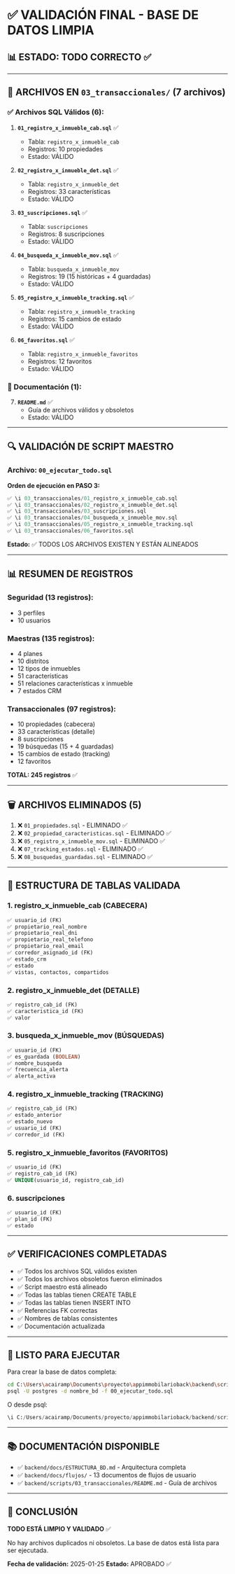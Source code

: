 # ✅ VALIDACIÓN FINAL - BASE DE DATOS LIMPIA

## 📊 ESTADO: TODO CORRECTO ✅

---

## 📁 ARCHIVOS EN `03_transaccionales/` (7 archivos)

### ✅ Archivos SQL Válidos (6):

1. **`01_registro_x_inmueble_cab.sql`** ✅
   - Tabla: `registro_x_inmueble_cab`
   - Registros: 10 propiedades
   - Estado: VÁLIDO

2. **`02_registro_x_inmueble_det.sql`** ✅
   - Tabla: `registro_x_inmueble_det`
   - Registros: 33 características
   - Estado: VÁLIDO

3. **`03_suscripciones.sql`** ✅
   - Tabla: `suscripciones`
   - Registros: 8 suscripciones
   - Estado: VÁLIDO

4. **`04_busqueda_x_inmueble_mov.sql`** ✅
   - Tabla: `busqueda_x_inmueble_mov`
   - Registros: 19 (15 históricas + 4 guardadas)
   - Estado: VÁLIDO

5. **`05_registro_x_inmueble_tracking.sql`** ✅
   - Tabla: `registro_x_inmueble_tracking`
   - Registros: 15 cambios de estado
   - Estado: VÁLIDO

6. **`06_favoritos.sql`** ✅
   - Tabla: `registro_x_inmueble_favoritos`
   - Registros: 12 favoritos
   - Estado: VÁLIDO

### 📄 Documentación (1):

7. **`README.md`** ✅
   - Guía de archivos válidos y obsoletos
   - Estado: VÁLIDO

---

## 🔍 VALIDACIÓN DE SCRIPT MAESTRO

### Archivo: `00_ejecutar_todo.sql`

**Orden de ejecución en PASO 3:**
```sql
✅ \i 03_transaccionales/01_registro_x_inmueble_cab.sql
✅ \i 03_transaccionales/02_registro_x_inmueble_det.sql
✅ \i 03_transaccionales/03_suscripciones.sql
✅ \i 03_transaccionales/04_busqueda_x_inmueble_mov.sql
✅ \i 03_transaccionales/05_registro_x_inmueble_tracking.sql
✅ \i 03_transaccionales/06_favoritos.sql
```

**Estado:** ✅ TODOS LOS ARCHIVOS EXISTEN Y ESTÁN ALINEADOS

---

## 📊 RESUMEN DE REGISTROS

### Seguridad (13 registros):
- 3 perfiles
- 10 usuarios

### Maestras (135 registros):
- 4 planes
- 10 distritos
- 12 tipos de inmuebles
- 51 características
- 51 relaciones características x inmueble
- 7 estados CRM

### Transaccionales (97 registros):
- 10 propiedades (cabecera)
- 33 características (detalle)
- 8 suscripciones
- 19 búsquedas (15 + 4 guardadas)
- 15 cambios de estado (tracking)
- 12 favoritos

**TOTAL: 245 registros** ✅

---

## 🗑️ ARCHIVOS ELIMINADOS (5)

1. ❌ `01_propiedades.sql` - ELIMINADO ✅
2. ❌ `02_propiedad_caracteristicas.sql` - ELIMINADO ✅
3. ❌ `05_registro_x_inmueble_mov.sql` - ELIMINADO ✅
4. ❌ `07_tracking_estados.sql` - ELIMINADO ✅
5. ❌ `08_busquedas_guardadas.sql` - ELIMINADO ✅

---

## 🎯 ESTRUCTURA DE TABLAS VALIDADA

### 1. registro_x_inmueble_cab (CABECERA)
```sql
✅ usuario_id (FK)
✅ propietario_real_nombre
✅ propietario_real_dni
✅ propietario_real_telefono
✅ propietario_real_email
✅ corredor_asignado_id (FK)
✅ estado_crm
✅ estado
✅ vistas, contactos, compartidos
```

### 2. registro_x_inmueble_det (DETALLE)
```sql
✅ registro_cab_id (FK)
✅ caracteristica_id (FK)
✅ valor
```

### 3. busqueda_x_inmueble_mov (BÚSQUEDAS)
```sql
✅ usuario_id (FK)
✅ es_guardada (BOOLEAN)
✅ nombre_busqueda
✅ frecuencia_alerta
✅ alerta_activa
```

### 4. registro_x_inmueble_tracking (TRACKING)
```sql
✅ registro_cab_id (FK)
✅ estado_anterior
✅ estado_nuevo
✅ usuario_id (FK)
✅ corredor_id (FK)
```

### 5. registro_x_inmueble_favoritos (FAVORITOS)
```sql
✅ usuario_id (FK)
✅ registro_cab_id (FK)
✅ UNIQUE(usuario_id, registro_cab_id)
```

### 6. suscripciones
```sql
✅ usuario_id (FK)
✅ plan_id (FK)
✅ estado
```

---

## ✅ VERIFICACIONES COMPLETADAS

- ✅ Todos los archivos SQL válidos existen
- ✅ Todos los archivos obsoletos fueron eliminados
- ✅ Script maestro está alineado
- ✅ Todas las tablas tienen CREATE TABLE
- ✅ Todas las tablas tienen INSERT INTO
- ✅ Referencias FK correctas
- ✅ Nombres de tablas consistentes
- ✅ Documentación actualizada

---

## 🚀 LISTO PARA EJECUTAR

Para crear la base de datos completa:

```bash
cd C:\Users\acairamp\Documents\proyecto\appimmobilarioback\backend\scripts
psql -U postgres -d nombre_bd -f 00_ejecutar_todo.sql
```

O desde psql:
```sql
\i C:/Users/acairamp/Documents/proyecto/appimmobilarioback/backend/scripts/00_ejecutar_todo.sql
```

---

## 📚 DOCUMENTACIÓN DISPONIBLE

- ✅ `backend/docs/ESTRUCTURA_BD.md` - Arquitectura completa
- ✅ `backend/docs/flujos/` - 13 documentos de flujos de usuario
- ✅ `backend/scripts/03_transaccionales/README.md` - Guía de archivos

---

## 🎉 CONCLUSIÓN

**TODO ESTÁ LIMPIO Y VALIDADO** ✅

No hay archivos duplicados ni obsoletos.
La base de datos está lista para ser ejecutada.

**Fecha de validación:** 2025-01-25
**Estado:** APROBADO ✅
